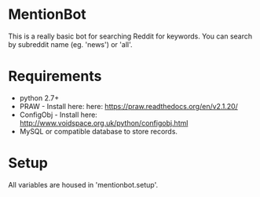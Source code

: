 # MentionBot
This is a really basic bot for searching Reddit for keywords. You can search by subreddit name (eg. 'news') or 'all'.

# Requirements
 - python 2.7+
 - PRAW - Install here: here: https://praw.readthedocs.org/en/v2.1.20/
 - ConfigObj - Install here: http://www.voidspace.org.uk/python/configobj.html
 - MySQL or compatible database to store records.

# Setup
All variables are housed in 'mentionbot.setup'.
